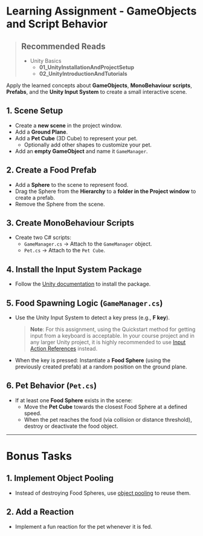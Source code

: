 
# Learning Assignment - GameObjects and Script Behavior

> ## Recommended Reads
> - Unity Basics
>   - **01_UnityInstallationAndProjectSetup**
>   - **02_UnityIntroductionAndTutorials**

Apply the learned concepts about **GameObjects**, **MonoBehaviour scripts**, **Prefabs**, and the **Unity Input System** to create a small interactive scene.

## 1. Scene Setup
- Create a **new scene** in the project window.
- Add a **Ground Plane**.
- Add a **Pet Cube** (3D Cube) to represent your pet.
  - Optionally add other shapes to customize your pet.
- Add an **empty GameObject** and name it `GameManager`.

## 2. Create a Food Prefab
- Add a **Sphere** to the scene to represent food.
- Drag the Sphere from the **Hierarchy** to a **folder in the Project window** to create a prefab.
- Remove the Sphere from the scene.

## 3. Create MonoBehaviour Scripts
- Create two C# scripts:
  - `GameManager.cs` → Attach to the `GameManager` object.
  - `Pet.cs` → Attach to the `Pet Cube`.

## 4. Install the Input System Package
- Follow the [Unity documentation](https://docs.unity3d.com/Packages/com.unity.inputsystem@1.0/manual/Installation.html) to install the package.

## 5. Food Spawning Logic (`GameManager.cs`)
- Use the Unity Input System to detect a key press (e.g., **F key**).
  > **Note**: For this assignment, using the Quickstart method for getting input from a keyboard is acceptable.
  > In your course project and in any larger Unity project, it is highly recommended to use [Input Action References](https://docs.unity3d.com/Packages/com.unity.inputsystem@1.0/manual/Actions.html#creating-actions) instead.
- When the key is pressed: Instantiate a **Food Sphere** (using the previously created prefab) at a random position on the ground plane.

## 6. Pet Behavior (`Pet.cs`)
- If at least one **Food Sphere** exists in the scene:
  - Move the **Pet Cube** towards the closest Food Sphere at a defined speed.
  - When the pet reaches the food (via collision or distance threshold), destroy or deactivate the food object.

---

# Bonus Tasks

## 1. Implement Object Pooling
- Instead of destroying Food Spheres, use [object pooling](https://www.youtube.com/watch?v=lqiZxpTETl4) to reuse them.

## 2. Add a Reaction
- Implement a fun reaction for the pet whenever it is fed.
